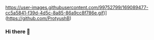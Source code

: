 https://user-images.githubusercontent.com/99752799/169089477-cc5a5841-f39d-4d5c-8a85-86a9cc8f786e.gif)](https://github.com/ProtyushB)
### Hi there 👋

<!--
**ProtyushB/ProtyushB** is a ✨ _special_ ✨ repository because its `README.md` (this file) appears on your GitHub profile.

Here are some ideas to get you started:

- 🔭 I’m currently working on ...
- 🌱 I’m currently learning ...
- 👯 I’m looking to collaborate on ...
- 🤔 I’m looking for help with ...
- 💬 Ask me about ...
- 📫 How to reach me: ...
- 😄 Pronouns: ...
- ⚡ Fun fact: ...
-->

